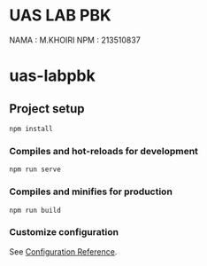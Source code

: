 # UAS LAB PBK
NAMA   : M.KHOIRI
NPM    : 213510837

# uas-labpbk

## Project setup
```
npm install
```

### Compiles and hot-reloads for development
```
npm run serve
```

### Compiles and minifies for production
```
npm run build
```

### Customize configuration
See [Configuration Reference](https://cli.vuejs.org/config/).
